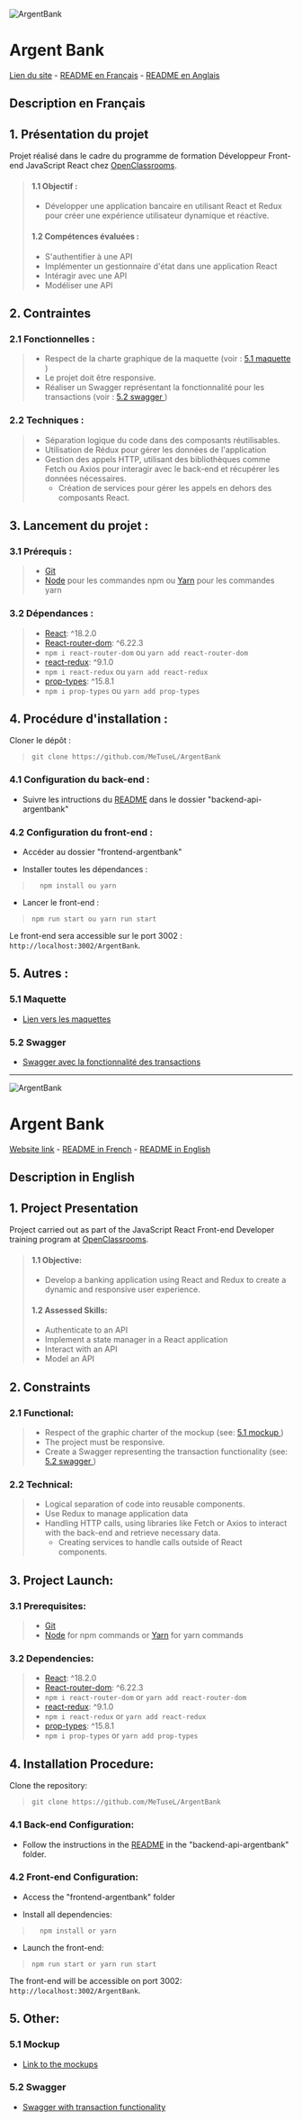 ![ArgentBank](./frontend-argentbank/src/assets/logo/argentBankLogo.png)

# Argent Bank

[Lien du site](https://metusel.github.io/ArgentBank/) - <a href="#description-en-français">README en Français</a> - <a href="#description-in-english">README en Anglais</a>

## Description en Français

## 1. Présentation du projet

Projet réalisé dans le cadre du programme de formation Développeur Front-end JavaScript React chez [OpenClassrooms](https://openclassrooms.com/fr/paths/877-developpeur-dapplication-javascript-react).

> #### 1.1 Objectif :
>
> - Développer une application bancaire en utilisant React et Redux pour créer une expérience utilisateur dynamique et réactive.
>
> #### 1.2 Compétences évaluées :
>
> - S'authentifier à une API
> - Implémenter un gestionnaire d'état dans une application React
> - Intéragir avec une API
> - Modéliser une API

## 2. Contraintes

### 2.1 Fonctionnelles :

> - Respect de la charte graphique de la maquette (voir : <a href="#51-maquette"> 5.1 maquette </a>)
> - Le projet doit être responsive.
> - Réaliser un Swagger représentant la fonctionnalité pour les transactions (voir : <a href="#52-swagger">5.2 swagger </a>)

### 2.2 Techniques :

> - Séparation logique du code dans des composants réutilisables.
> - Utilisation de Rédux pour gérer les données de l'application
> - Gestion des appels HTTP, utilisant des bibliothèques comme Fetch ou Axios pour interagir avec le back-end et récupérer les données nécessaires.
>   - Création de services pour gérer les appels en dehors des composants React.

## 3. Lancement du projet :

### 3.1 Prérequis :

> - [Git](https://git-scm.com)
> - [Node](https://nodejs.org/en/) pour les commandes npm ou [Yarn](https://yarnpkg.com/) pour les commandes yarn

### 3.2 Dépendances :

> - [React](https://reactjs.org): ^18.2.0
> - [React-router-dom](https://reactrouter.com/): ^6.22.3
> - `npm i react-router-dom` ou `yarn add react-router-dom`
> - [react-redux](https://react-redux.js.org/): ^9.1.0
> - `npm i react-redux` ou `yarn add react-redux`
> - [prop-types](https://www.npmjs.com/package/prop-types): ^15.8.1
> - `npm i prop-types` ou `yarn add prop-types`

## 4. Procédure d'installation :

Cloner le dépôt :

>     git clone https://github.com/MeTuseL/ArgentBank

### 4.1 Configuration du back-end :

- Suivre les intructions  du [README](./backend-api-argentbank/README.md) dans le dossier "backend-api-argentbank"

### 4.2 Configuration du front-end :

- Accéder au dossier "frontend-argentbank"

- Installer toutes les dépendances :

>       npm install ou yarn

- Lancer le front-end :

>     npm run start ou yarn run start

Le front-end sera accessible sur le port 3002 :
`http://localhost:3002/ArgentBank`.

## 5. Autres :

### 5.1 Maquette

 - [Lien vers les maquettes](./backend-api-argentbank/designs/)

### 5.2 Swagger

- [Swagger avec la fonctionnalité des transactions](./frontend-argentbank/swagger.yaml)

---

![ArgentBank](./frontend-argentbank/src/assets/logo/argentBankLogo.png)

# Argent Bank

[Website link](https://metusel.github.io/ArgentBank/) - <a href="#description-en-français">README in French</a> - <a href="#description-in-english">README in English</a>

## Description in English

## 1. Project Presentation

Project carried out as part of the JavaScript React Front-end Developer training program at [OpenClassrooms](https://openclassrooms.com/fr/paths/877-developpeur-dapplication-javascript-react).

> #### 1.1 Objective:
>
> - Develop a banking application using React and Redux to create a dynamic and responsive user experience.
>
> #### 1.2 Assessed Skills:
>
> - Authenticate to an API
> - Implement a state manager in a React application
> - Interact with an API
> - Model an API

## 2. Constraints

### 2.1 Functional:

> - Respect of the graphic charter of the mockup (see: <a href="#51-maquette"> 5.1 mockup </a>)
> - The project must be responsive.
> - Create a Swagger representing the transaction functionality (see: <a href="#52-swagger">5.2 swagger </a>)

### 2.2 Technical:

> - Logical separation of code into reusable components.
> - Use Redux to manage application data
> - Handling HTTP calls, using libraries like Fetch or Axios to interact with the back-end and retrieve necessary data.
>   - Creating services to handle calls outside of React components.

## 3. Project Launch:

### 3.1 Prerequisites:

> - [Git](https://git-scm.com)
> - [Node](https://nodejs.org/en/) for npm commands or [Yarn](https://yarnpkg.com/) for yarn commands

### 3.2 Dependencies:

> - [React](https://reactjs.org): ^18.2.0
> - [React-router-dom](https://reactrouter.com/): ^6.22.3
> - `npm i react-router-dom` or `yarn add react-router-dom`
> - [react-redux](https://react-redux.js.org/): ^9.1.0
> - `npm i react-redux` or `yarn add react-redux`
> - [prop-types](https://www.npmjs.com/package/prop-types): ^15.8.1
> - `npm i prop-types` or `yarn add prop-types`

## 4. Installation Procedure:

Clone the repository:

>     git clone https://github.com/MeTuseL/ArgentBank

### 4.1 Back-end Configuration:

- Follow the instructions in the [README](./backend-api-argentbank/README.md) in the "backend-api-argentbank" folder.

### 4.2 Front-end Configuration:

- Access the "frontend-argentbank" folder

- Install all dependencies:

>       npm install or yarn

- Launch the front-end:

>     npm run start or yarn run start

The front-end will be accessible on port 3002:
`http://localhost:3002/ArgentBank`.

## 5. Other:

### 5.1 Mockup

- [Link to the mockups](./backend-api-argentbank/designs/)

### 5.2 Swagger

- [Swagger with transaction functionality](./frontend-argentbank/swagger.yaml)